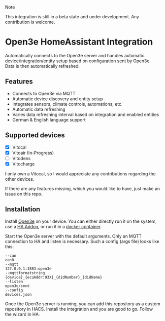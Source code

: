 > [!NOTE]
> This integration is still in a beta state and under development. Any contribution is welcome.

# Open3e HomeAssistant Integration

Automatically connects to the Open3e server and handles automatic device/integration/entity setup based on configuration
sent by Open3e. Data is then automatically refreshed.

## Features

- Connects to Open3e via MQTT
- Automatic device discovery and entity setup
- Integrates sensors, climate controls, automations, etc.
- Automatic data refreshing
- Varies data refreshing interval based on integration and enabled entities
- German & English language support

## Supported devices

- [x] Vitocal
- [x] Vitoair (In-Progress)
- [ ] Vitodens
- [x] Vitocharge

I only own a Vitocal, so I would appreciate any contributions regarding the other devices.

If there are any features missing, which you would like to have, just make an issue on this repo.

## Installation

Install [Open3e](https://github.com/open3e/open3e/issues) on your device. You can either directly run it on the system, use a [HA Addon](https://github.com/flecke-m/ha-addons/tree/main/open3e), or run it in a [docker container](https://hub.docker.com/r/fleckem/open3e).

Start the Open3e server with the default arguments. Only an MQTT connection to HA and listen is necessary. Such a config (args
file) looks like this:

```
--can
can0
--mqtt
127.0.0.1:1883:open3e
--mqttformatstring
{device}_{ecuAddr:03X}_{didNumber}_{didName}
--listen
open3e/cmnd
--config
devices.json
```

Once the Open3e server is running, you can add this repository as a custom repository in HACS. Install the integration
and you are good to go. Follow the wizard in HA.
